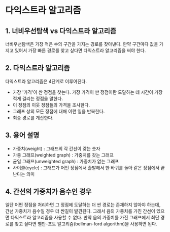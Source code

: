 # 다익스트라 알고리즘

## 1. 너비우선탐색 vs 다익스트라  알고리즘

너비우선탐색은 가장 적은 수의 구간을 가지는 경로를 찾아낸다. 만약 구간마다 값을 가지고 있어서 가장 빠른 경로를 찾고 싶다면 다익스트라 알고리즘을 써야 한다.


## 2. 다익스트라 알고리즘

다익스트라 알고리즘은 4단계로 이루어진다.
- 가장 '가격'이 싼 정점을 찾는다. 가장 가격이 싼 정점이란 도달하는 데 시간이 가장 적게 걸리는 정점을 말한다.
- 이 정점의 이웃 정점들의 가격을 조사한다.
- 그래프 상의 모든 정점에 대해 이런 일을 반복한다.
- 최종 경로를 계산한다.


## 3. 용어 설명

- 가중치(weight) : 그래프의 각 간선이 갖는 숫자
- 가중 그래프(weighted graph) : 가중치를 갖는 그래프
- 균일 그래프(unweighted graph) : 가중치가 없는 그래프
- 사이클(cycle) : 그래프가 어떤 정점에서 출발해서 한 바퀴를 돌아 같은 정점에서 끝난다는 의미

## 4. 간선의 가중치가 음수인 경우

일단 어떤 정점을 처리하면 그 정점에 도달하는 더 싼 경로는 존재하지 않아야 하는데, 간선 가중치가 음수일 경우 더 싼길이 발견된다. 그래서 음의 가중치를 가진 간선이 있으면 다익스트라 알고리즘을 사용할 수 없다. 만약 음의 가중치를 가진 그래프에서 최단 경로를 찾고 싶다면 벨만-포트 알고리즘(bellman-ford algorithm)을 사용하면 된다.
